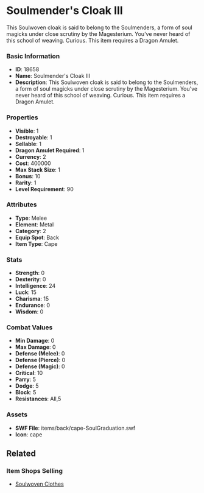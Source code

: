 # Soulmender's Cloak III

This Soulwoven cloak is said to belong to the Soulmenders, a form of soul magicks under close scrutiny by the Magesterium. You've never heard of this school of weaving. Curious. This item requires a Dragon Amulet.

### Basic Information

- **ID**: 18658
- **Name**: Soulmender&#039;s Cloak III
- **Description**: This Soulwoven cloak is said to belong to the Soulmenders, a form of soul magicks under close scrutiny by the Magesterium. You&#039;ve never heard of this school of weaving. Curious. This item requires a Dragon Amulet.

### Properties

- **Visible**: 1
- **Destroyable**: 1
- **Sellable**: 1
- **Dragon Amulet Required**: 1
- **Currency**: 2
- **Cost**: 400000
- **Max Stack Size**: 1
- **Bonus**: 10
- **Rarity**: 1
- **Level Requirement**: 90

### Attributes

- **Type**: Melee
- **Element**: Metal
- **Category**: 2
- **Equip Spot**: Back
- **Item Type**: Cape

### Stats

- **Strength**: 0
- **Dexterity**: 0
- **Intelligence**: 24
- **Luck**: 15
- **Charisma**: 15
- **Endurance**: 0
- **Wisdom**: 0

### Combat Values

- **Min Damage**: 0
- **Max Damage**: 0
- **Defense (Melee)**: 0
- **Defense (Pierce)**: 0
- **Defense (Magic)**: 0
- **Critical**: 10
- **Parry**: 5
- **Dodge**: 5
- **Block**: 5
- **Resistances**: All,5

### Assets

- **SWF File**: items/back/cape-SoulGraduation.swf
- **Icon**: cape

## Related

### Item Shops Selling

- [Soulwoven Clothes](../item-shops/617-soulwoven-clothes.md)


